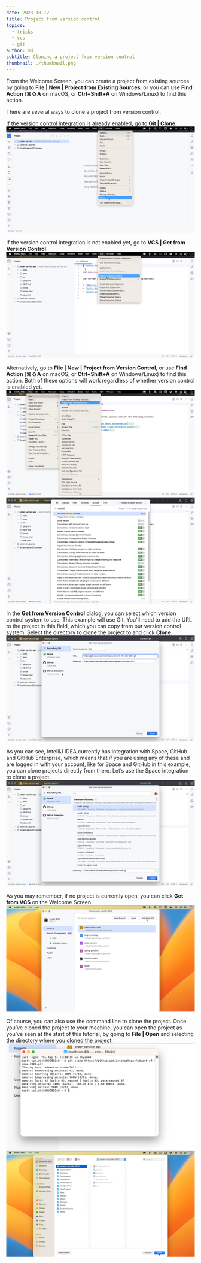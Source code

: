 ```yaml
---
date: 2023-10-12
title: Project from version control
topics:
  - tricks
  - vcs
  - git
author: md
subtitle: Cloning a project from version control
thumbnail: ./thumbnail.png
---
```


From the Welcome Screen, you can create a project from existing sources by going to **File | New | Project from Existing Sources**, or you can use **Find Action** (**⌘⇧A** on macOS, or **Ctrl+Shift+A** on Windows/Linux) to find this action.

There are several ways to clone a project from version control.

If the version control integration is already enabled, go to **Git | Clone**.
![Git: Clone](clone.png)

If the version control integration is not enabled yet, go to **VCS | Get from Version Control**.
![VCS: Get from Version Control](vcs.png)

Alternatively, go to **File | New | Project from Version Control**, or use **Find Action** (**⌘⇧A** on macOS, or **Ctrl+Shift+A** on Windows/Linux) to find this action. Both of these options will work regardless of whether version control is enabled yet.
![Project from Version Control](project-from-vsc.png)
![Find Action](find-action-vcs.png)

In the **Get from Version Control** dialog, you can select which version control system to use. This example will use Git. You'll need to add the URL to the project in this field, which you can copy from our version control system. Select the directory to clone the project to and click **Clone**.
![Get from Version Control](get-from-vsc.png)

As you can see, IntelliJ IDEA currently has integration with Space, GitHub and GitHub Enterprise, which means that if you are using any of these and are logged in with your account, like for Space and GitHub in this example, you can clone projects directly from there. Let’s use the Space integration to clone a project.
![Clone project from Space](space.png)

As you may remember, if no project is currently open, you can click **Get from VCS** on the Welcome Screen.
![Welcome Screen: Get from VCS](welcome-screen-vcs.png)

Of course, you can also use the command line to clone the project. Once you’ve cloned the project to your machine, you can open the project as you’ve seen at the start of this tutorial, by going to **File | Open** and selecting the directory where you cloned the project.
![Clone project on the command line](cli.png)
![Open project](open-project.png)
